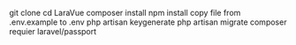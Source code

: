 git clone
cd LaraVue
composer install
npm install
copy file from .env.example to .env
php artisan keygenerate
php artisan migrate
composer requier laravel/passport
